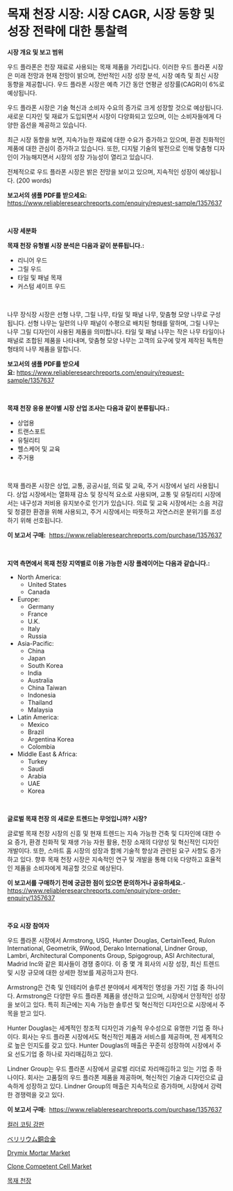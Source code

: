 <p><h1>목재 천장 시장: 시장 CAGR, 시장 동향 및 성장 전략에 대한 통찰력</h1></p><p><strong>시장 개요 및 보고 범위</strong></p>
<p><p>우드 플라폰은 천장 재료로 사용되는 목재 제품을 가리킵니다. 이러한 우드 플라폰 시장은 미래 전망과 현재 전망이 밝으며, 전반적인 시장 성장 분석, 시장 예측 및 최신 시장 동향을 제공합니다. 우드 플라폰 시장은 예측 기간 동안 연평균 성장률(CAGR)이 6%로 예상됩니다.</p><p>우드 플라폰 시장은 기술 혁신과 소비자 수요의 증가로 크게 성장할 것으로 예상됩니다. 새로운 디자인 및 재료가 도입되면서 시장이 다양화되고 있으며, 이는 소비자들에게 다양한 옵션을 제공하고 있습니다.</p><p>최근 시장 동향을 보면, 지속가능한 재료에 대한 수요가 증가하고 있으며, 환경 친화적인 제품에 대한 관심이 증가하고 있습니다. 또한, 디지털 기술의 발전으로 인해 맞춤형 디자인이 가능해지면서 시장의 성장 가능성이 열리고 있습니다.</p><p>전체적으로 우드 플라폰 시장은 밝은 전망을 보이고 있으며, 지속적인 성장이 예상됩니다. (200 words)</p></p>
<p><strong>보고서의 샘플 PDF를 받으세요:</strong> <a href="https://www.reliableresearchreports.com/enquiry/request-sample/1357637">https://www.reliableresearchreports.com/enquiry/request-sample/1357637</a></p>
<p>&nbsp;</p>
<p><strong>시장 세분화</strong></p>
<p><strong>목재 천장 유형별 시장 분석은 다음과 같이 분류됩니다.:</strong></p>
<p><ul><li>리니어 우드</li><li>그릴 우드</li><li>타일 및 패널 목재</li><li>커스텀 셰이프 우드</li></ul></p>
<p>&nbsp;</p>
<p><p>나무 장식장 시장은 선형 나무, 그릴 나무, 타일 및 패널 나무, 맞춤형 모양 나무로 구성됩니다. 선형 나무는 일련의 나무 패널이 수평으로 배치된 형태를 말하며, 그릴 나무는 나무 그릴 디자인이 사용된 제품을 의미합니다. 타일 및 패널 나무는 작은 나무 타일이나 패널로 조합된 제품을 나타내며, 맞춤형 모양 나무는 고객의 요구에 맞게 제작된 독특한 형태의 나무 제품을 말합니다.</p></p>
<p><strong>보고서의 샘플 PDF를 받으세요:</strong>&nbsp;<a href="https://www.reliableresearchreports.com/enquiry/request-sample/1357637">https://www.reliableresearchreports.com/enquiry/request-sample/1357637</a></p>
<p>&nbsp;</p>
<p><strong> 목재 천장 응용 분야별 시장 산업 조사는 다음과 같이 분류됩니다.:</strong></p>
<p><ul><li>상업용</li><li>트랜스포트</li><li>유틸리티</li><li>헬스케어 및 교육</li><li>주거용</li></ul></p>
<p>&nbsp;</p>
<p><p>목재 플라폰 시장은 상업, 교통, 공공시설, 의료 및 교육, 주거 시장에서 널리 사용됩니다. 상업 시장에서는 열화재 감소 및 장식적 요소로 사용되며, 교통 및 유틸리티 시장에서는 내구성과 저비용 유지보수로 인기가 있습니다. 의료 및 교육 시장에서는 소음 저감 및 청결한 환경을 위해 사용되고, 주거 시장에서는 따뜻하고 자연스러운 분위기를 조성하기 위해 선호됩니다.</p></p>
<p><strong>이 보고서 구매:</strong>&nbsp; <a href="https://www.reliableresearchreports.com/purchase/1357637">https://www.reliableresearchreports.com/purchase/1357637</a></p>
<p>&nbsp;</p>
<p><strong>지역 측면에서 목재 천장 지역별로 이용 가능한 시장 플레이어는 다음과 같습니다.:</strong></p>
<p><ul>
    <li>
        North America:
        <ul>
            <li>United States</li>
            <li>Canada</li>
        </ul>
    </li>
    <li>
        Europe:
        <ul>
            <li>Germany</li>
            <li>France</li>
            <li>U.K.</li>
            <li>Italy</li>
            <li>Russia</li>
        </ul>
    </li>
    <li>
        Asia-Pacific:
        <ul>
            <li>China</li>
            <li>Japan</li>
            <li>South Korea</li>
            <li>India</li>
            <li>Australia</li>
            <li>China Taiwan</li>
            <li>Indonesia</li>
            <li>Thailand</li>
            <li>Malaysia</li>
        </ul>
    </li>
    <li>
        Latin America:
        <ul>
            <li>Mexico</li>
            <li>Brazil</li>
            <li>Argentina Korea</li>
            <li>Colombia</li>
        </ul>
    </li>
    <li>
        Middle East & Africa:
        <ul>
            <li>Turkey</li>
            <li>Saudi</li>
            <li>Arabia</li>
            <li>UAE</li>
            <li>Korea</li>
        </ul>
    </li>
    </ul></p>
<p>&nbsp;</p>
<p><strong>글로벌 목재 천장 의 새로운 트렌드는 무엇입니까? 시장?</strong></p>
<p><p>글로벌 목재 천장 시장의 신흥 및 현재 트렌드는 지속 가능한 건축 및 디자인에 대한 수요 증가, 환경 친화적 및 재생 가능 자원 활용, 천장 소재의 다양성 및 혁신적인 디자인 개발이다. 또한, 스마트 홈 시장의 성장과 함께 기술적 향상과 관련된 요구 사항도 증가하고 있다. 향후 목재 천장 시장은 지속적인 연구 및 개발을 통해 더욱 다양하고 효율적인 제품을 소비자에게 제공할 것으로 예상된다.</p></p>
<p><strong>이 보고서를 구매하기 전에 궁금한 점이 있으면 문의하거나 공유하세요.</strong>- <a href="https://www.reliableresearchreports.com/enquiry/pre-order-enquiry/1357637">https://www.reliableresearchreports.com/enquiry/pre-order-enquiry/1357637</a></p>
<p>&nbsp;</p>
<p><strong>주요 시장 참여자</strong></p>
<p><p>우드 플라폰 시장에서 Armstrong, USG, Hunter Douglas, CertainTeed, Rulon International, Geometrik, 9Wood, Derako International, Lindner Group, Lambri, Architectural Components Group, Spigogroup, ASI Architectural, Madrid Inc와 같은 회사들이 경쟁 중이다. 이 중 몇 개 회사의 시장 성장, 최신 트렌드 및 시장 규모에 대한 상세한 정보를 제공하고자 한다.</p><p>Armstrong은 건축 및 인테리어 솔루션 분야에서 세계적인 명성을 가진 기업 중 하나이다. Armstrong은 다양한 우드 플라폰 제품을 생산하고 있으며, 시장에서 안정적인 성장을 보이고 있다. 특히 최근에는 지속 가능한 솔루션 및 혁신적인 디자인으로 시장에서 주목을 받고 있다.</p><p>Hunter Douglas는 세계적인 창조적 디자인과 기술적 우수성으로 유명한 기업 중 하나이다. 회사는 우드 플라폰 시장에서도 혁신적인 제품과 서비스를 제공하며, 전 세계적으로 높은 인지도를 갖고 있다. Hunter Douglas의 매출은 꾸준히 성장하여 시장에서 주요 선도기업 중 하나로 자리매김하고 있다.</p><p>Lindner Group는 우드 플라폰 시장에서 글로벌 리더로 자리매김하고 있는 기업 중 하나이다. 회사는 고품질의 우드 플라폰 제품을 제공하며, 혁신적인 기술과 디자인으로 급속하게 성장하고 있다. Lindner Group의 매출은 지속적으로 증가하며, 시장에서 강력한 경쟁력을 갖고 있다.</p></p>
<p><strong>이 보고서 구매:</strong>&nbsp;&nbsp;<a href="https://www.reliableresearchreports.com/purchase/1357637">https://www.reliableresearchreports.com/purchase/1357637</a></p>
<p><p><a href="https://medium.com/@stanleylyittle554467/%EC%83%89-%EB%8F%84%EA%B8%88-%EA%B0%95%ED%8C%90-%EC%8B%9C%EC%9E%A5-%EC%84%B1%EA%B3%B5%EC%A0%81%EC%9D%B8-%EB%B9%84%EC%A6%88%EB%8B%88%EC%8A%A4-%EC%A0%84%EB%9E%B5%EC%9D%98-%EC%97%B4%EC%87%A0-2031%EB%85%84%EA%B9%8C%EC%A7%80-%EC%98%88%EC%B8%A1-b875c99daace">컬러 코팅 강판</a></p><p><a href="https://medium.com/@reyeshowell655/%E3%83%99%E3%83%AA%E3%83%AA%E3%82%A6%E3%83%A0%E9%8A%85%E5%90%88%E9%87%91%E5%B8%82%E5%A0%B4-%E7%AB%B6%E4%BA%89%E5%88%86%E6%9E%90-%E5%B8%82%E5%A0%B4%E3%83%88%E3%83%AC%E3%83%B3%E3%83%89-2031%E5%B9%B4%E3%81%BE%E3%81%A7%E3%81%AE%E4%BA%88%E6%B8%AC-c13975b972ea">ベリリウム銅合金</a></p><p><a href="https://github.com/luckyshygirl/Market-Research-Report-List-3/blob/main/drymix-mortar-market.md">Drymix Mortar Market</a></p><p><a href="https://issuu.com/reportprime-2/docs/clone-competent-cell-market-size-2030.pptx">Clone Competent Cell Market</a></p><p><a href="https://github.com/vsnao330707/Market-Research-Report-List-1/blob/main/1565060193795.md">목재 천장</a></p></p>
